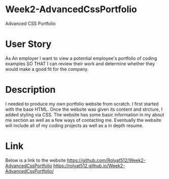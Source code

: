 # Week2-AdvancedCssPortfolio
Advanced CSS Portfolio 

# User Story

As An employer
I want to view a potential employee's portfolio of coding examples
SO THAT I can review their work and determine whether they would make a good fit for the company. 

# Description

I needed to produce my own portfolio website from scratch. I first started with the base HTML. Once the website was given its content and strcture, I added styling via CSS. The website has some basic information in my about me section as well as a few ways of contacting me. Eventually the website will include all of my coding projects as well as a in depth resume. 

# Link

Below is a link to the website 
https://github.com/Rolyat512/Week2-AdvancedCssPortfolio
https://rolyat512.github.io/Week2-AdvancedCssPortfolio/


